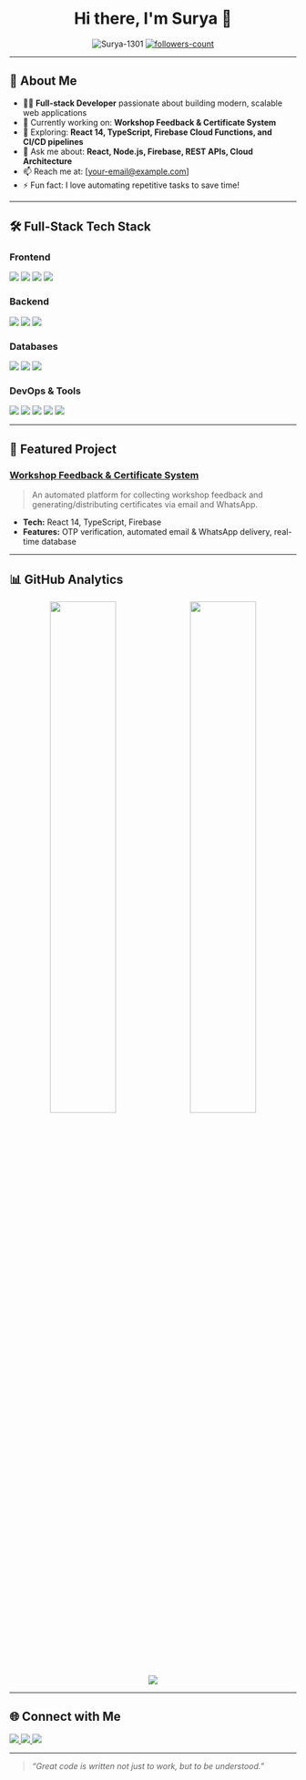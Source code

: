 <h1 align="center">Hi there, I'm Surya 👋</h1>

<p align="center">
  <img src="https://komarev.com/ghpvc/?username=Surya-1301&label=Profile%20views&color=0e75b6&style=flat" alt="Surya-1301" /> 
  <a href="https://github.com/Surya-1301?tab=followers">
    <img src="https://img.shields.io/github/followers/Surya-1301?label=Followers&style=social" alt="followers-count">
  </a>
</p>

---

## 🚀 About Me
- 👨‍💻 **Full-stack Developer** passionate about building modern, scalable web applications  
- 🔭 Currently working on: **Workshop Feedback & Certificate System**  
- 🌱 Exploring: **React 14, TypeScript, Firebase Cloud Functions, and CI/CD pipelines**  
- 💬 Ask me about: **React, Node.js, Firebase, REST APIs, Cloud Architecture**  
- 📫 Reach me at: [your-email@example.com]  
- ⚡ Fun fact: I love automating repetitive tasks to save time!  

---

## 🛠️ Full-Stack Tech Stack

### **Frontend**
<p>
  <img src="https://img.shields.io/badge/React-20232A?style=for-the-badge&logo=react&logoColor=61DAFB" />
  <img src="https://img.shields.io/badge/TypeScript-007ACC?style=for-the-badge&logo=typescript&logoColor=white" />
  <img src="https://img.shields.io/badge/TailwindCSS-38B2AC?style=for-the-badge&logo=tailwind-css&logoColor=white" />
  <img src="https://img.shields.io/badge/Next.js-000000?style=for-the-badge&logo=next.js&logoColor=white" />
</p>

### **Backend**
<p>
  <img src="https://img.shields.io/badge/Node.js-339933?style=for-the-badge&logo=node.js&logoColor=white" />
  <img src="https://img.shields.io/badge/Express.js-000000?style=for-the-badge&logo=express&logoColor=white" />
  <img src="https://img.shields.io/badge/Firebase-FFCA28?style=for-the-badge&logo=firebase&logoColor=black" />
</p>

### **Databases**
<p>
  <img src="https://img.shields.io/badge/Firestore-FFCA28?style=for-the-badge&logo=firebase&logoColor=black" />
  <img src="https://img.shields.io/badge/MySQL-4479A1?style=for-the-badge&logo=mysql&logoColor=white" />
  <img src="https://img.shields.io/badge/MongoDB-47A248?style=for-the-badge&logo=mongodb&logoColor=white" />
</p>

### **DevOps & Tools**
<p>
  <img src="https://img.shields.io/badge/Git-181717?style=for-the-badge&logo=git&logoColor=white" />
  <img src="https://img.shields.io/badge/GitHub-181717?style=for-the-badge&logo=github&logoColor=white" />
  <img src="https://img.shields.io/badge/Vercel-000000?style=for-the-badge&logo=vercel&logoColor=white" />
  <img src="https://img.shields.io/badge/Postman-FF6C37?style=for-the-badge&logo=postman&logoColor=white" />
  <img src="https://img.shields.io/badge/Docker-2496ED?style=for-the-badge&logo=docker&logoColor=white" />
</p>

---

## 📂 Featured Project

### [Workshop Feedback & Certificate System](https://github.com/Surya-1301/Workshop-Feedback-Certificate-System)
> An automated platform for collecting workshop feedback and generating/distributing certificates via email and WhatsApp.

- **Tech:** React 14, TypeScript, Firebase  
- **Features:** OTP verification, automated email & WhatsApp delivery, real-time database  

---

## 📊 GitHub Analytics

<p align="center">
  <img width="48%" src="https://github-readme-stats.vercel.app/api?username=Surya-1301&show_icons=true&theme=default" />
  <img width="48%" src="https://github-readme-streak-stats.herokuapp.com/?user=Surya-1301&theme=default" />
</p>

<p align="center">
  <img src="https://github-readme-activity-graph.vercel.app/graph?username=Surya-1301&bg_color=ffffff&color=000000&line=0e75b6&point=000000&area=true&hide_border=true" />
</p>

---


## 🌐 Connect with Me
<p>
  <a href="https://linkedin.com/in/your-link">
    <img src="https://img.shields.io/badge/LinkedIn-0077B5?style=for-the-badge&logo=linkedin&logoColor=white"/>
  </a>
  <a href="mailto:your-email@example.com">
    <img src="https://img.shields.io/badge/Email-D14836?style=for-the-badge&logo=gmail&logoColor=white"/>
  </a>
  <a href="https://your-portfolio.com">
    <img src="https://img.shields.io/badge/Portfolio-000000?style=for-the-badge&logo=firefox&logoColor=white"/>
  </a>
</p>

---

> *“Great code is written not just to work, but to be understood.”*
